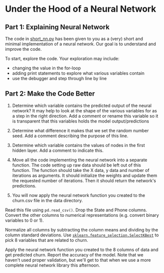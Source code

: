 # Under the Hood of a Neural Network

## Part 1: Explaining Neural Network

The code in [short_nn.py](src/short_nn.py) has been given to you as a (very) short and minimal implementation of a neural network. Our goal is to understand and improve the code.

To start, explore the code. Your exploration may include:
* changing the value in the for-loop
* adding print statements to explore what various variables contain
* use the debugger and step through line by line

## Part 2: Make the Code Better

1. Determine which variable contains the predicted output of the neural network? It may help to look at the shape of the various variables for as a step in the right direction. Add a comment or rename this variable so it is transparent that this variables holds the model output/predictions

2. Determine what difference it makes that we set the random number seed. Add a comment describing the purpose of this line.

3. Determine which variable contains the values of nodes in the first hidden layer. Add a comment to indicate this.

4. Move all the code implementing the neural network into a separate function. The code setting up raw data should be left out of this function. The function should take the X data, y data and number of iterations as arguments. It should initialize the weights and update them the requested number of iterations. Then it should return the network's predictions.

5. You will now apply the neural network function you created to the churn.csv file in the data directory.

Read this file using `pd.read_csv()`. Drop the State and Phone columns. Convert the other columns to numerical representations (e.g. convert binary variables to 0 or 1).

Normalize all columns by subtracting the column means and dividing by the column standard deviations. Use [`sklearn.feature_selection.SelectKBest`](http://scikit-learn.org/stable/modules/generated/sklearn.feature_selection.SelectKBest.html#sklearn.feature_selection.SelectKBest) to pick 8 variables that are related to churn. 

Apply the neural network function you created to the 8 columns of data and get predicted churn. Report the accuracy of the model. Note that we haven't used proper validation, but we'll get to that when we use a more complete neural network library this afternoon.
